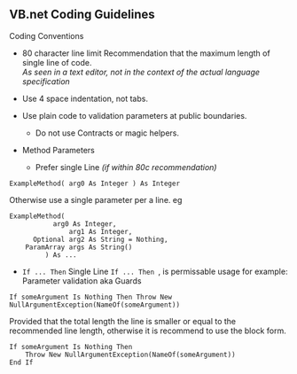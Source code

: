 ## VB.net Coding Guidelines
 
 Coding Conventions
 
 * 80 character line limit
Recommendation that the maximum length of single line of code.    
*As seen in a text editor, not in the context of the actual language specification*

 * Use 4 space indentation, not tabs.
 
 * Use plain code to validation parameters at public boundaries.    
   * Do not use Contracts or magic helpers.
   
 * Method Parameters
   * Prefer single Line *(if within 80c recommendation)*    
```vbnet
ExampleMethod( arg0 As Integer ) As Integer
```
Otherwise use a single parameter per a line. eg
```vbnet
ExampleMethod(
	       arg0 As Integer,
               arg1 As Integer,
      Optional arg2 As String = Nothing,
    ParamArray args As String() 
	     ) As ...
```
  * `If ... Then`
Single Line `If ... Then `, is permissable usage for example: Parameter validation aka Guards
```vbnet
If someArgument Is Nothing Then Throw New NullArgumentException(NameOf(someArgument))
```
Provided that the total length the line is smaller or equal to the recommended line length, otherwise it is recommend to use the block form.
```vbnet
If someArgument Is Nothing Then
    Throw New NullArgumentException(NameOf(someArgument))
End If
``` 
